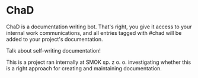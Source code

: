 ChaD
====

ChaD is a documentation writing bot. That's right, you give it access to your
internal work communications, and all entries tagged with #chad will be 
added to your project's documentation.

Talk about self-writing documentation!

This is a project ran internally at SMOK sp. z o. o. investigating whether this is
a right approach for creating and maintaining documentation.
